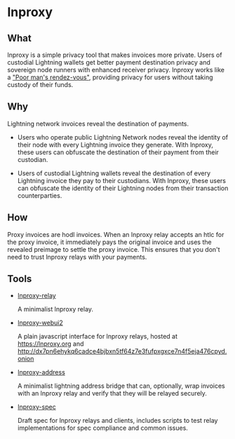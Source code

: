 # lnproxy

## What

lnproxy is a simple privacy tool that makes invoices more private.
Users of custodial Lightning wallets get better payment destination privacy
and sovereign node runners with enhanced receiver privacy.
lnproxy works like a
["Poor man's rendez-vous"](https://www.mail-archive.com/lightning-dev@lists.linuxfoundation.org/msg02667.html),
providing privacy for users without taking custody of their funds.

## Why

Lightning network invoices reveal the destination of payments.

-	Users who operate public Lightning Network nodes reveal the identity of their node
	with every Lightning invoice they generate.
	With lnproxy, these users can obfuscate the destination of their payment from their custodian.

-	Users of custodial Lightning wallets reveal the destination
	of every Lightning invoice they pay to their custodians.
	With lnproxy, these users can obfuscate the identity of their Lightning nodes
	from their transaction counterparties.

## How

Proxy invoices are hodl invoices.
When an lnproxy relay accepts an htlc for the proxy invoice,
it immediately pays the original invoice
and uses the revealed preimage to settle the proxy invoice.
This ensures that you don't need to trust lnproxy relays
with your payments.

## Tools

-	[lnproxy-relay](https://github.com/lnproxy/lnproxy-relay)

	A minimalist lnproxy relay.

-	[lnproxy-webui2](https://github.com/lnproxy/lnproxy-webui2)

	A plain javascript interface for lnproxy relays,
 	hosted at https://lnproxy.org and http://dx7pn6ehykq6cadce4bjbxn5tf64z7e3fufpxgxce7n4f5eja476cpyd.onion

-	[lnproxy-address](https://github.com/lnproxy/lnproxy-address)

	A minimalist lightning address bridge that can, optionally,
	wrap invoices with an lnproxy relay and verify that they will be relayed securely.

-	[lnproxy-spec](https://github.com/lnproxy/lnproxy-spec)

	Draft spec for lnproxy relays and clients,
	includes scripts to test relay implementations for spec compliance and common issues.

